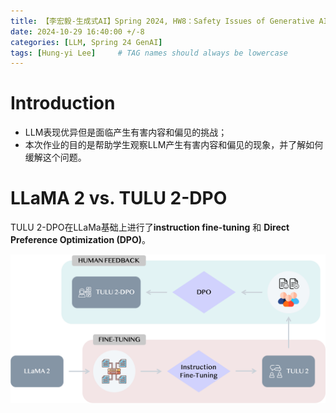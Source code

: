 ```yaml
---
title: 【李宏毅-生成式AI】Spring 2024, HW8：Safety Issues of Generative AI
date: 2024-10-29 16:40:00 +/-8
categories: [LLM, Spring 24 GenAI]
tags: [Hung-yi Lee]     # TAG names should always be lowercase
---
```


# Introduction

- LLM表现优异但是面临产生有害内容和偏见的挑战；
- 本次作业的目的是帮助学生观察LLM产生有害内容和偏见的现象，并了解如何缓解这个问题。

# LLaMA 2 vs. TULU 2-DPO

TULU 2-DPO在LLaMa基础上进行了**instruction fine-tuning** 和 **Direct Preference Optimization (DPO)**。

![](../assets/images/Hung-yi_Lee/hw8-1.png)


